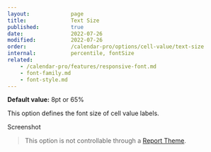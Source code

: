 ```yaml
---
layout:             page
title:              Text Size
published:          true
date:               2022-07-26
modified:           2022-07-26
order:              /calendar-pro/options/cell-value/text-size
internal:           percentile, fontSize
related:
    - /calendar-pro/features/responsive-font.md
    - font-family.md
    - font-style.md
---
```

**Default value:** 8pt or 65%

This option defines the font size of cell value labels.  

<todo>Screenshot</todo>

> This option is not controllable through a [Report Theme](../../features/themes.md).